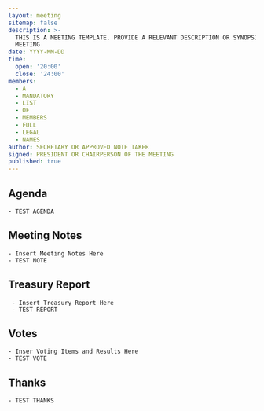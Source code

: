 ```yaml
---
layout: meeting
sitemap: false
description: >-
  THIS IS A MEETING TEMPLATE. PROVIDE A RELEVANT DESCRIPTION OR SYNOPSIS OF THE
  MEETING
date: YYYY-MM-DD
time:
  open: '20:00'
  close: '24:00'
members:
  - A
  - MANDATORY
  - LIST
  - OF
  - MEMBERS
  - FULL
  - LEGAL
  - NAMES
author: SECRETARY OR APPROVED NOTE TAKER
signed: PRESIDENT OR CHAIRPERSON OF THE MEETING
published: true
---
```


## Agenda
    - TEST AGENDA

## Meeting Notes
    - Insert Meeting Notes Here
    - TEST NOTE

## Treasury Report
     - Insert Treasury Report Here
     - TEST REPORT

## Votes
    - Inser Voting Items and Results Here
    - TEST VOTE

## Thanks
	- TEST THANKS
